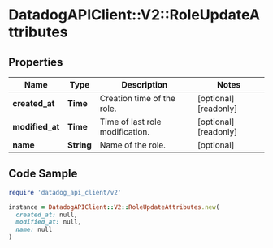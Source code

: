 # DatadogAPIClient::V2::RoleUpdateAttributes

## Properties

| Name | Type | Description | Notes |
| ---- | ---- | ----------- | ----- |
| **created_at** | **Time** | Creation time of the role. | [optional][readonly] |
| **modified_at** | **Time** | Time of last role modification. | [optional][readonly] |
| **name** | **String** | Name of the role. | [optional] |

## Code Sample

```ruby
require 'datadog_api_client/v2'

instance = DatadogAPIClient::V2::RoleUpdateAttributes.new(
  created_at: null,
  modified_at: null,
  name: null
)
```

